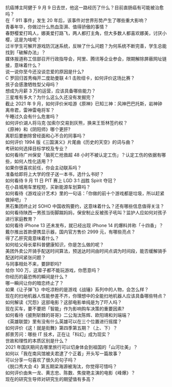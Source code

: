 抗癌博主阿健于 9 月 9 日去世，他这一路经历了什么？目前直肠癌有可能被治愈吗？  
在「 911 事件」发生 20 年后，该事件对世界形势产生了哪些重大影响？  
青春年华，你做过什么热血澎湃、值得骄傲的事情？  
春野樱爱打鸣人，娜美爱打路飞，两人都打主角，但大多数人都喜欢娜美，讨厌小樱，这是为啥呢？  
过半学生可解开游戏防沉迷系统，反映了什么问题？为何系统不断完善，学生总能找到「破解办法」？  
媒体报道称工信部召开行政指导会，阿里、腾讯等企业参会，限期解除屏蔽网址链接，意味着什么？  
说一说你至今还没谈恋爱的原因是什么?  
C 罗回归首秀梅开二度助曼联 4:1 击败纽卡，如何评价这场比赛？  
孩子会感激牺牲型父母吗？  
想成为月薪 3 万的运营，应该具备哪些能力？  
三星堆有多大？为什么这么久还没有发掘完？  
截止 2021 年 9 月，如何评价米哈游《原神》已知三神：风神巴巴托斯，岩神钟离帝君，雷神雷电将军？  
午睡过久会有什么危害吗？  
如何评价湖人将马克·加索尔交易到灰熊，换来王哲林签约权？  
《原神》和《阴阳师》哪个更肝?  
离职后要删除曾经面和心不合的同事吗？  
如何评价 1994 版《三国演义》片尾曲《历史的天空》的词与曲？  
考研如何选择目标学校及专业？  
如何看待广州保安「脑死亡抢救超 48 小时不被认定工伤」？认定工伤的依据有哪些，如何人性化适用？?  
如果你很喜欢前任，你会主动联系吗？  
准备给即将上大学的侄子送一本书，选什么书好？  
如何看待 9 月 11 日 PIT 赛上 LGD 3:1 战胜 Spirit 夺冠？  
在小县城用车里程短，买新能源车划算吗？  
如何看待《游戏设计艺术》里的一句话：「你做的前十个游戏都是垃圾，所以赶紧做掉吧」？  
黑石集团终止对 SOHO 中国收购要约，这意味着什么？还有哪些信息值得关注？  
如何看待陕西一男孩当街脚踹妈妈，保安制止反被孩子吼叫？监护人应如何对孩子进行家庭教育？  
如何看待 iPhone 13 还未发布，就已经出现 iPhone 14 的爆料并称「十四香」？  
戴尔推出首款便携显示器，国内官方售价 2999 元，有哪些亮点？  
得了乙肝究竟意味着什么？  
如何给父母长辈科普健康知识，你是怎么做的呢？  
美团外卖公开骑手配送时间算法，预送达时间由时间点调为时间段，能否缓解骑手配送时间紧张问题？  
与同事相处不来，要辞职吗?  
给你 100 万，这辈子都不能玩游戏，你愿意吗？  
你经历的最恐怖的瞬间是什么 ?  
哪一瞬间让你的暗恋终止了？  
如果《让子弹飞》中吃凉粉的是游戏《战锤》系列中的人物，会怎么样？  
现在的扫地机器人性能参差不齐，你理想中的全能扫地机器人应该具备哪些特点？  
如何解读《咒怨》这部电影？这部电影单纯是为了吓人吗？  
现在买车，要不要把「智能」作为影响购车决策的重要因素?  
如何看待《披荆斩棘的哥哥》二公淘汰陈辉、欧阳靖和刘端端？  
《英雄联盟》里有没有什么英雄可以在三个位置进行摇摆？  
如何评价《这！就是街舞》第四季第五期？（上、下）？  
郝景芳问：哪些 IT 技术，正在让「科幻」成为现实？  
世故和理性的本质区别是什么？  
2021 年国庆期间去哪里旅行可以切身体会到祖国的「山河壮美」？  
如何以「我在南风馆被夫君逮了个正着」开头写一篇故事？  
可以分享一句喜欢了很久的句子吗？  
《脱口秀大会 4》第五期梁海源被淘汰，你觉得可惜吗？  
如何评价由朱一龙、黄志忠、陈数、焦俊艳主演的电影《峰爆》？  
现在的研究生导师对研究生的期望值有多高？  
